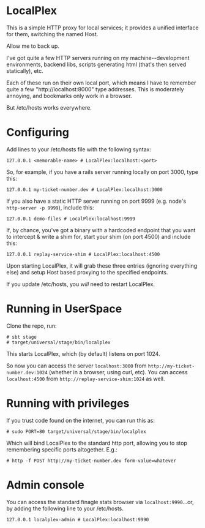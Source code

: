 LocalPlex
=========

This is a simple HTTP proxy for local services; it provides a unified interface
for them, switching the named Host.

Allow me to back up.

I've got quite a few HTTP servers running on my machine--development
environments, backend libs, scripts generating html (that's then served
statically), etc.  

Each of these run on their own local port, which means I have to remember quite
a few "http://localhost:8000" type addresses.  This is moderately annoying, and
bookmarks only work in a browser.  

But /etc/hosts works everywhere.

Configuring
===========

Add lines to your /etc/hosts file with the following syntax:

    127.0.0.1 <memorable-name> # LocalPlex:localhost:<port>

So, for example, if you have a rails server running locally on port 3000, type
this:

    127.0.0.1 my-ticket-number.dev # LocalPlex:localhost:3000

If you also have a static HTTP server running on port 9999 (e.g. node's
`http-server -p 9999`), include this:

    127.0.0.1 demo-files # LocalPlex:localhost:9999

If, by chance, you've got a binary with a hardcoded endpoint that you want to
intercept & write a shim for, start your shim (on port 4500) and include this:

    127.0.0.1 replay-service-shim # LocalPlex:localhost:4500

Upon starting LocalPlex, it will grab these three entries (ignoring everything
else) and setup Host based proxying to the specified endpoints.

If you update /etc/hosts, you _will_ need to restart LocalPlex.

Running in UserSpace
=====================

Clone the repo, run:

    # sbt stage
    # target/universal/stage/bin/localplex

This starts LocalPlex, which (by default) listens on port 1024.

So now you can access the server `localhost:3000` from
`http://my-ticket-number.dev:1024` (whether in a browser, using curl, etc).  You can
access `localhost:4500` from `http://replay-service-shim:1024` as well.

Running with privileges
=======================

If you trust code found on the internet, you can run this as:

    # sudo PORT=80 target/universal/stage/bin/localplex

Which will bind LocalPlex to the standard http port, allowing you to stop
remembering specific ports altogether.  E.g.:

    # http -f POST http://my-ticket-number.dev form-value=whatever

Admin console
=============

You can access the standard finagle stats browser via `localhost:9990`...or, by
adding the following line to your /etc/hosts.

    127.0.0.1 localplex-admin # LocalPlex:localhost:9990




